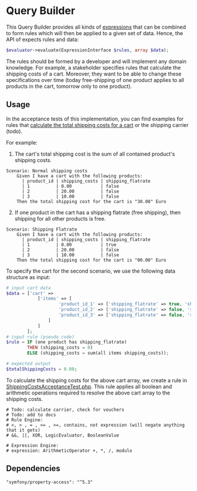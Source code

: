 # Query Builder
This Query Builder provides all kinds of [expressions](https://github.com/alexandrajulius/RuleEngine/tree/main/src/QueryBuilder/Expression)
that can be combined to form rules
which will then be applied to a given set of data.
Hence, the API of expects rules and data:
```php
$evaluator->evaluate(ExpressionInterface $rules, array $data);
```

The rules should be formed by a developer and will implement any domain knowledge.
For example, a stakeholder specifies rules that calculate the shipping costs of a cart.
Moreover, they want to be able to change these specifications over time
(today free-shipping of one product applies to all products in the cart,
tomorrow only to one product).

## Usage
In the acceptance tests of this implementation, you can find examples for rules that
[calculate the total shipping costs for a cart](https://github.com/alexandrajulius/RuleEngine/blob/main/tests/QueryBuilder/Acceptance/ShippingCostsTest.php#L80)
or the shipping carrier (todo).

For example:
1) The cart's total shipping cost is the sum of all contained product's shipping costs.
```behat
Scenario: Normal shipping costs
    Given I have a cart with the following products:
      | product_id | shipping_costs | shipping_flatrate
      | 1          | 0.00           | false
      | 2          | 20.00          | false
      | 3          | 10.00          | false
    Then the total shipping cost for the cart is "30.00" Euro
```
2) If one product in the cart has a shipping flatrate (free shipping),
   then shipping for all other products is free.
```behat
Scenario: Shipping Flatrate
    Given I have a cart with the following products:
      | product_id | shipping_costs | shipping_flatrate
      | 1          | 0.00           | true
      | 2          | 20.00          | false
      | 3          | 10.00          | false
    Then the total shipping cost for the cart is "00.00" Euro
```

To specify the cart for the second scenario,
we use the following data structure as input:
```php
# input cart data
$data = ['cart' => 
            ['items' => [
                    'product_id_1' => ['shipping_flatrate' => true, 'shipping_cost' => 0.00],
                    'product_id_2' => ['shipping_flatrate' => false, 'shipping_cost' => 20.00],
                    'product_id_3' => ['shipping_flatrate' => false, 'shipping_cost' => 10.00],
                ]
            ]
        ];
# input rule (pseudo code)        
$rule = IF (one product has shipping_flatrate)
        THEN (shipping_costs = 0) 
        ELSE (shipping_costs = sum(all items shipping_costs)); 

# expected output
$totalShippingCosts = 0.00;
```

To calculate the shipping costs for the above cart array, we create a rule in
[ShippingCostsAcceptanceTest.php](https://github.com/alexandrajulius/RuleEngine/blob/main/tests/QueryBuilder/Acceptance/ShippingCostsTest.php#L80).
This rule applies all boolean and arithmetic operations required to resolve the above
cart array to the shipping costs.

    # Todo: calculate carrier, check for vouchers
    # Todo: add to docs
    # Rule Engine:
    # <, > , = , <= , >=, contains, not expression (will negate anything that it gets)
    # &&, ||, XOR, LogicEvaluator, BooleanValue

    # Expression Engine:
    # expression: ArithmeticOperator +, *, /, modulo

## Dependencies
```
"symfony/property-access": "^5.3"
```

